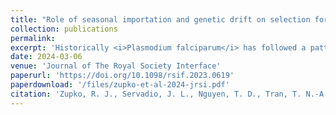 ```yaml
---
title: "Role of seasonal importation and genetic drift on selection for drug-resistant genotypes of <i>Plasmodium falciparum</i> in high-transmission settings"
collection: publications
permalink: 
excerpt: 'Historically <i>Plasmodium falciparum</i> has followed a pattern of drug resistance first appearing in low-transmission settings before spreading to high-transmission settings. Several features of low-transmission regions are hypothesized as explanations: higher chance of symptoms and treatment seeking, better treatment access, less within-host competition among clones and lower rates of recombination. Here, we test whether importation of drug-resistant parasites is more likely to lead to successful emergence and establishment in low-transmission or high-transmission periods of the same epidemiological setting, using a spatial, individual-based stochastic model of malaria and drug-resistance evolution calibrated for Burkina Faso. Upon controlling for the timing of importation of drug-resistant genotypes and examination of key model variables, we found that drug-resistant genotypes imported during the low-transmission season were (i) more susceptible to stochastic extinction due to the action of genetic drift, and (ii) more likely to lead to establishment of drug resistance when parasites are able to survive early stochastic loss due to drift. This implies that rare importation events are more likely to lead to establishment if they occur during a high-transmission season, but that constant importation (e.g. neighbouring countries with high levels of resistance) may produce a greater risk during low-transmission periods.'
date: 2024-03-06
venue: 'Journal of The Royal Society Interface'
paperurl: 'https://doi.org/10.1098/rsif.2023.0619'
paperdownload: '/files/zupko-et-al-2024-jrsi.pdf'
citation: 'Zupko, R. J., Servadio, J. L., Nguyen, T. D., Tran, T. N.-A., Tran, K. T., Somé, A. F., & Boni, M. F. (2024). Role of seasonal importation and genetic drift on selection for drug-resistant genotypes of <i>Plasmodium falciparum</i> in high-transmission settings. <i>Journal of The Royal Society Interface</i>, 21(212), 20230619. doi: 10.1098/rsif.2023.0619'
---
```


